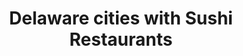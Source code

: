 ---
layout: state
title: Delaware cities with Sushi Restaurants
permalink: /delaware/
stateAbbr: DE
stateName: Delaware
place_type: Sushi Restaurant
---